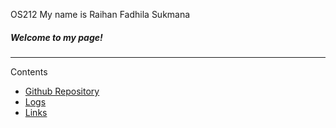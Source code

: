 OS212
My name is Raihan Fadhila Sukmana
##### Welcome to my page!
---
Contents
* [Github Repository](https://github.com/raihanyx/os212)
* [Logs](https://raihanyx.github.io/os212/TXT/mylog.txt)
* [Links](links.md)


